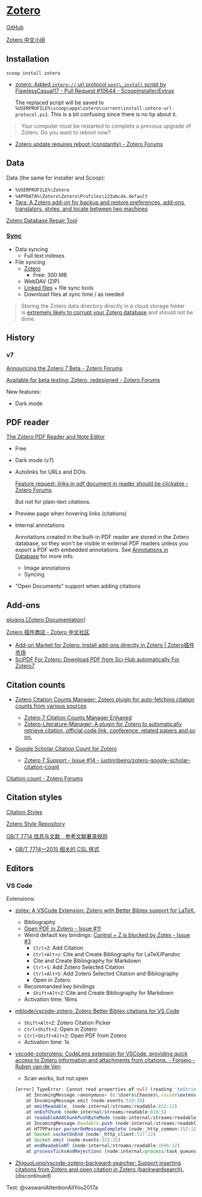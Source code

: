 # [Zotero](https://www.zotero.org/)
[GitHub](https://github.com/zotero/zotero)

[Zotero 中文小组](https://zotero-chinese.com/)

## Installation
`scoop install zotero`
- [zotero: Added `zotero://` url protocol `post\_install` script by FlawlessCasual17 - Pull Request #10644 - ScoopInstaller/Extras](https://github.com/ScoopInstaller/Extras/pull/10644)

  The replaced script will be saved to `%USERPROFILE%\scoop\apps\zotero\current\install-zotero-url-protocol.ps1`. This is a bit confusing since there is no tip about it.

> Your computer must be restarted to complete a previous upgrade of Zotero. Do you want to reboot now?
- [Zotero update requires reboot (constantly) - Zotero Forums](https://forums.zotero.org/discussion/109234/zotero-update-requires-reboot-constantly)

## Data
Data (the same for installer and Scoop):
- `%USERPROFILE%\Zotero`
- `%APPDATA%\Zotero\Zotero\Profiles\123abcde.default`
- [Tara: A Zotero add-on for backup and restore preferences, add-ons, translators, styles, and locate between two machines](https://github.com/l0o0/tara)

[Zotero Database Repair Tool](https://www.zotero.org/utils/dbfix/)

### [Sync](https://www.zotero.org/support/sync)
- Data syncing
  - Full text indexes
- File syncing
  - [Zotero](https://www.zotero.org/storage)
    - Free: 300 MB
  - WebDAV (ZIP)
  - [Linked files](https://www.zotero.org/support/attaching_files#stored_files_and_linked_files) + file sync tools
  - Download files at sync time / as needed

> Storing the Zotero data directory directly in a cloud storage folder is [extremely likely to corrupt your Zotero database](https://www.zotero.org/support/kb/data_directory_in_cloud_storage_folder) and should not be done.

## History
### v7
[Announcing the Zotero 7 Beta - Zotero Forums](https://forums.zotero.org/discussion/105094/announcing-the-zotero-7-beta)

[Available for beta testing: Zotero, redesigned - Zotero Forums](https://forums.zotero.org/discussion/111074/available-for-beta-testing-zotero-redesigned)

New features:
- Dark mode

## PDF reader
[The Zotero PDF Reader and Note Editor](https://www.zotero.org/support/pdf_reader)

- Free
- Dark mode (v7)
- Autolinks for URLs and DOIs

  [Feature request: links in pdf document in reader should be clickable - Zotero Forums](https://forums.zotero.org/discussion/95485/feature-request-links-in-pdf-document-in-reader-should-be-clickable)

  But not for plain-text citations.

- Preview page when hovering links (citations)
- Internal annotations

  Annotations created in the built-in PDF reader are stored in the Zotero database, so they won't be visible in external PDF readers unless you export a PDF with embedded annotations. See [Annotations in Database](https://www.zotero.org/support/kb/annotations_in_database) for more info.

  - Image annotations
  - Syncing
- "Open Documents" support when adding citations

## Add-ons
[plugins \[Zotero Documentation\]](https://www.zotero.org/support/plugins)

[Zotero 插件商店 - Zotero 中文社区](https://plugins.zotero-chinese.com)

- [Add-on Market for Zotero: Install add-ons directly in Zotero | Zotero插件市场](https://github.com/syt2/zotero-addons)
- [SciPDF For Zotero: Download PDF from Sci-Hub automatically For Zotero7](https://github.com/syt2/zotero-scipdf)

## Citation counts
- [Zotero Citation Counts Manager: Zotero plugin for auto-fetching citation counts from various sources](https://github.com/eschnett/zotero-citationcounts)
  - [Zotero 7 Citation Counts Manager Enhaned](https://github.com/FrLars21/ZoteroCitationCountsManager)
  - [Zotero-Literature-Manager: A plugin for Zotero to automatically retrieve citation, official code link, conference, related papers and so on.](https://github.com/AlbertShenC/Zotero-Literature-Manager)

- [Google Scholar Citation Count for Zotero](https://github.com/justinribeiro/zotero-google-scholar-citation-count)
  - [Zotero 7 Support - Issue #14 - justinribeiro/zotero-google-scholar-citation-count](https://github.com/justinribeiro/zotero-google-scholar-citation-count/issues/14)

[Citation count - Zotero Forums](https://forums.zotero.org/discussion/77638/citation-count)

## Citation styles
[Citation Styles](https://www.zotero.org/support/styles)

[Zotero Style Repository](https://www.zotero.org/styles)

[GB/T 7714 信息与文献　参考文献著录规则](https://zh.wikipedia.org/wiki/GB/T_7714)
- [GB/T 7714—2015 相关的 CSL 样式](https://github.com/redleafnew/Chinese-STD-GB-T-7714-related-csl)

## Editors
### VS Code
Extensions:
- [zotex: A VSCode Extension: Zotero with Better Bibtex support for LaTeX.](https://github.com/raykr/zotex)
  - Bibliography
  - [Open PDF in Zotero - Issue #11](https://github.com/raykr/zotex/issues/11)
  - Weird default key bindings: [Control + Z is blocked by Zotex - Issue #3](https://github.com/raykr/zotex/issues/3)
    - `Ctrl+Z`: Add Citation
    - `Ctrl+Alt+z`: Cite and Create Bibliography for LaTeX/Pandoc
    - Cite and Create Bibliography for Markdown
    - `Ctrl+S`: Add Zotero Selected Citation
    - `Ctrl+Alt+S`: Add Zotero Selected Citation and Bibliography
    - Open in Zotero
  - Recommanded key bindings
    - `Shift+Alt+Z`: Cite and Create Bibliography for Markdown
  - Activation time: 16ms

- [mblode/vscode-zotero: Zotero Better Bibtex citations for VS Code](https://github.com/mblode/vscode-zotero)
  - `Shift+Alt+Z`: Zotero Citation Picker
  - `Ctrl+Shift+Z`: Open in Zotero
  - `Ctrl+Shift+Alt+Z`: Open PDF from Zotero
  - Activation time: 1s

- [vscode-zoterolens: CodeLens extension for VSCode, providing quick access to Zotero information and attachments from citations. - Forgejo - Ruben van de Ven](https://git.rubenvandeven.com/r/vscode-zoterolens)
  - Scan works, but not open

  ```ts
  [error] TypeError: Cannot read properties of null (reading 'toString')
      at IncomingMessage.<anonymous> (c:\Users\Chaoses\.vscode\extensions\rubenvandeven.zoterolens-0.2.1\out\commands.js:55:34)
      at IncomingMessage.emit (node:events:519:28)
      at emitReadable_ (node:internal/streams/readable:832:12)
      at onEofChunk (node:internal/streams/readable:810:5)
      at readableAddChunkPushByteMode (node:internal/streams/readable:464:5)
      at IncomingMessage.Readable.push (node:internal/streams/readable:390:5)
      at HTTPParser.parserOnMessageComplete (node:_http_common:152:12)
      at Socket.socketOnEnd (node:_http_client:527:12)
      at Socket.emit (node:events:531:35)
      at endReadableNT (node:internal/streams/readable:1696:12)
      at processTicksAndRejections (node:internal/process/task_queues:82:21)
  ```

- [ZhiguoLong/vscode-zotero-backward-searcher: Support inserting citations from Zotero and open citation in Zotero (backwardsearch).](https://github.com/ZhiguoLong/vscode-zotero-backward-searcher) (discontinued)

Test: @vaswaniAttentionAllYou2017a
